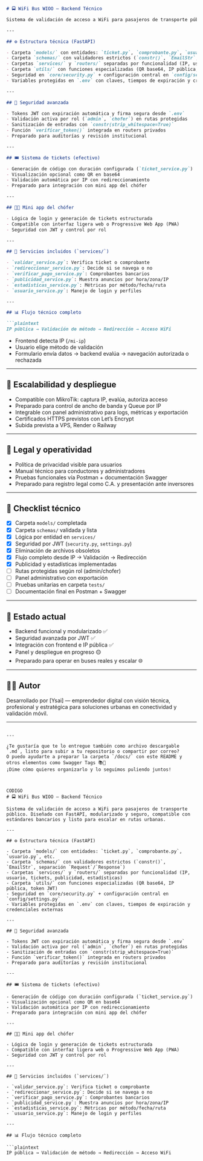 
```markdown
# 🚍 WiFi Bus WIOO – Backend Técnico

Sistema de validación de acceso a WiFi para pasajeros de transporte público. Diseñado con FastAPI, modularizado y seguro, compatible con estándares bancarios y listo para escalar en rutas urbanas.

---

## ⚙️ Estructura técnica (FastAPI)

- Carpeta `models/` con entidades: `ticket.py`, `comprobante.py`, `usuario.py`, etc.
- Carpeta `schemas/` con validadores estrictos (`constr()`, `EmailStr`, separación `Request`/`Response`)
- Carpetas `services/` y `routers/` separadas por funcionalidad (IP, usuario, tickets, publicidad, estadísticas)
- Carpeta `utils/` con funciones especializadas (QR base64, IP pública, token JWT)
- Seguridad en `core/security.py` + configuración central en `config/settings.py`
- Variables protegidas en `.env` con claves, tiempos de expiración y credenciales externas

---

## 🔐 Seguridad avanzada

- Tokens JWT con expiración automática y firma segura desde `.env`
- Validación activa por rol (`admin`, `chofer`) en rutas protegidas
- Sanitización de entradas con `constr(strip_whitespace=True)`
- Función `verificar_token()` integrada en routers privados
- Preparado para auditorías y revisión institucional

---

## 🎟️ Sistema de tickets (efectivo)

- Generación de código con duración configurada (`ticket_service.py`)
- Visualización opcional como QR en base64
- Validación automática por IP con redireccionamiento
- Preparado para integración con mini app del chófer

---

## 🧑‍💼 Mini app del chófer

- Lógica de login y generación de tickets estructurada
- Compatible con interfaz ligera web o Progressive Web App (PWA)
- Seguridad con JWT y control por rol

---

## 📡 Servicios incluidos (`services/`)

- `validar_service.py`: Verifica ticket o comprobante
- `redireccionar_service.py`: Decide si se navega o no
- `verificar_pago_service.py`: Comprobantes bancarios
- `publicidad_service.py`: Muestra anuncios por hora/zona/IP
- `estadisticas_service.py`: Métricas por método/fecha/ruta
- `usuario_service.py`: Manejo de login y perfiles

---

## 📊 Flujo técnico completo

```plaintext
IP pública → Validación de método → Redirección → Acceso WiFi
```

- Frontend detecta IP (`/mi-ip`)
- Usuario elige método de validación
- Formulario envía datos → backend evalúa → navegación autorizada o rechazada

---

## 📍 Escalabilidad y despliegue

- Compatible con MikroTik: captura IP, evalúa, autoriza acceso
- Preparado para control de ancho de banda y Queue por IP
- Integrable con panel administrativo para logs, métricas y exportación
- Certificados HTTPS previstos con Let’s Encrypt
- Subida prevista a VPS, Render o Railway

---

## 📜 Legal y operatividad

- Política de privacidad visible para usuarios
- Manual técnico para conductores y administradores
- Pruebas funcionales vía Postman + documentación Swagger
- Preparado para registro legal como C.A. y presentación ante inversores

---

## 🧩 Checklist técnico

- [x] Carpeta `models/` completada
- [x] Carpeta `schemas/` validada y lista
- [x] Lógica por entidad en `services/`
- [x] Seguridad por JWT (`security.py`, `settings.py`)
- [x] Eliminación de archivos obsoletos
- [x] Flujo completo desde IP → Validación → Redirección
- [x] Publicidad y estadísticas implementadas
- [ ] Rutas protegidas según rol (admin/chofer)
- [ ] Panel administrativo con exportación
- [ ] Pruebas unitarias en carpeta `tests/`
- [ ] Documentación final en Postman + Swagger

---

## 🚦 Estado actual

- Backend funcional y modularizado ✅
- Seguridad avanzada por JWT ✅
- Integración con frontend e IP pública ✅
- Panel y despliegue en progreso 🟡
- Preparado para operar en buses reales y escalar 🌐

---

## 👨‍💼 Autor

Desarrollado por [Ysai] — emprendedor digital con visión técnica, profesional y estratégica para soluciones urbanas en conectividad y validación móvil.

---
```

---

¿Te gustaría que te lo entregue también como archivo descargable `.md`, listo para subir a tu repositorio o compartir por correo?  
O puedo ayudarte a preparar la carpeta `/docs/` con este README y otros elementos como Swagger Tags 📚🔧  
¡Dime cómo quieres organizarlo y lo seguimos puliendo juntos!



CODIGO
# 🚍 WiFi Bus WIOO – Backend Técnico

Sistema de validación de acceso a WiFi para pasajeros de transporte público. Diseñado con FastAPI, modularizado y seguro, compatible con estándares bancarios y listo para escalar en rutas urbanas.

---

## ⚙️ Estructura técnica (FastAPI)

- Carpeta `models/` con entidades: `ticket.py`, `comprobante.py`, `usuario.py`, etc.
- Carpeta `schemas/` con validadores estrictos (`constr()`, `EmailStr`, separación `Request`/`Response`)
- Carpetas `services/` y `routers/` separadas por funcionalidad (IP, usuario, tickets, publicidad, estadísticas)
- Carpeta `utils/` con funciones especializadas (QR base64, IP pública, token JWT)
- Seguridad en `core/security.py` + configuración central en `config/settings.py`
- Variables protegidas en `.env` con claves, tiempos de expiración y credenciales externas

---

## 🔐 Seguridad avanzada

- Tokens JWT con expiración automática y firma segura desde `.env`
- Validación activa por rol (`admin`, `chofer`) en rutas protegidas
- Sanitización de entradas con `constr(strip_whitespace=True)`
- Función `verificar_token()` integrada en routers privados
- Preparado para auditorías y revisión institucional

---

## 🎟️ Sistema de tickets (efectivo)

- Generación de código con duración configurada (`ticket_service.py`)
- Visualización opcional como QR en base64
- Validación automática por IP con redireccionamiento
- Preparado para integración con mini app del chófer

---

## 🧑‍💼 Mini app del chófer

- Lógica de login y generación de tickets estructurada
- Compatible con interfaz ligera web o Progressive Web App (PWA)
- Seguridad con JWT y control por rol

---

## 📡 Servicios incluidos (`services/`)

- `validar_service.py`: Verifica ticket o comprobante
- `redireccionar_service.py`: Decide si se navega o no
- `verificar_pago_service.py`: Comprobantes bancarios
- `publicidad_service.py`: Muestra anuncios por hora/zona/IP
- `estadisticas_service.py`: Métricas por método/fecha/ruta
- `usuario_service.py`: Manejo de login y perfiles

---

## 📊 Flujo técnico completo

```plaintext
IP pública → Validación de método → Redirección → Acceso WiFi
